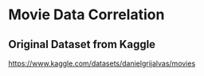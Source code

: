 # Movie Data Correlation

## Original Dataset from Kaggle

https://www.kaggle.com/datasets/danielgrijalvas/movies
